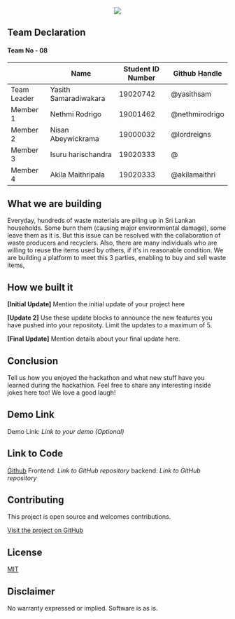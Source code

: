<center>
<img src="https://i.imgur.com/LqUtyGh.png">
</center>

## Team Declaration

#### Team No - 08

|             | Name                         | Student ID Number | Github Handle |
|-------------|------------------------------|-------------------|---------------|
| Team Leader | Yasith Samaradiwakara        | 19020742          | @yasithsam    |
| Member 1    | Nethmi Rodrigo               | 19001462          | @nethmirodrigo|
| Member 2    | Nisan Abeywickrama           | 19000032          | @lordreigns   |
| Member 3    | Isuru harischandra           | 19020333          | @             |
| Member 4    | Akila Maithripala            | 19020333          | @akilamaithri |     

## What we are building
 
Everyday, hundreds of waste materials are piling up in Sri Lankan households. Some burn them (causing major environmental damage), some leave them as it is. But this issue can be resolved with the collaboration of waste producers and recyclers. Also, there are many individuals who are willing to reuse the items used by others, if it's in reasonable condition. We are building a platform to meet this 3 parties, enabling to buy and sell waste items,  

## How we built it

**[Initial Update]**
Mention the initial update of your project here

**[Update 2]**
Use these update blocks to announce the new features you have pushed into your repositoty. Limit the updates to a maximum of 5.


**[Final Update]**
Mention details about your final update here.

## Conclusion
Tell us how you enjoyed the hackathon and what new stuff have you learned during the hackathion. Feel free to share any interesting inside jokes here too! We love a good laugh!


## Demo Link
 Demo Link: <i>Link to your demo (Optional)</i>


## Link to Code
<u>Github</u> 
Frontend: <i>Link to GitHub repository</i>
backend: <i>Link to GitHub repository</i>

## Contributing

This project is open source and welcomes contributions. 

[Visit the project on GitHub](https://github.com/Suvink/volunteer-me)

## License

[MIT](http://www.opensource.org/licenses/mit-license.html)

## Disclaimer

No warranty expressed or implied. Software is as is.